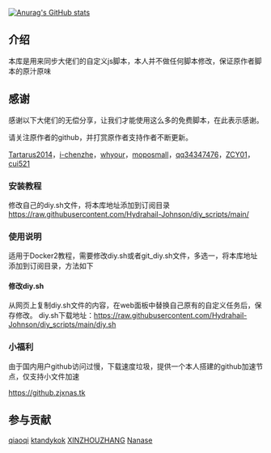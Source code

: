  [![Anurag's GitHub stats](https://github-readme-stats.vercel.app/api?username=Hydrahail-Johnson&show_icons=true)](https://github.com/anuraghazra/github-readme-stats)

## 介绍
本库是用来同步大佬们的自定义js脚本，本人并不做任何脚本修改，保证原作者脚本的原汁原味  

##  感谢

感谢以下大佬们的无偿分享，让我们才能使用这么多的免费脚本，在此表示感谢。

请关注原作者的github，并打赏原作者支持作者不断更新。

[Tartarus2014](https://github.com/Tartarus2014/)，[i-chenzhe](https://github.com/i-chenzhe/)，[whyour](https://github.com/whyour/)，[moposmall](https://github.com/moposmall/)，[qq34347476](https://github.com/qq34347476/)，[ZCY01](https://github.com/ZCY01/)，[cui521](https://github.com/cui521/)

### 安装教程

修改自己的diy.sh文件，将本库地址添加到订阅目录  
https://raw.githubusercontent.com/Hydrahail-Johnson/diy_scripts/main/

### 使用说明
适用于Docker2教程，需要修改diy.sh或者git_diy.sh文件，多选一，将本库地址添加到订阅目录，方法如下

#### 修改diy.sh
从网页上复制diy.sh文件的内容，在web面板中替换自己原有的自定义任务后，保存修改。
diy.sh下载地址：https://raw.githubusercontent.com/Hydrahail-Johnson/diy_scripts/main/diy.sh


### 小福利
由于国内用户github访问过慢，下载速度垃圾，提供一个本人搭建的github加速节点，仅支持小文件加速  

https://github.zjxnas.tk

## 参与贡献

[qiaoqi](https://github.com/qiao112)
[ktandykok](https://github.com/ktandykok)
[XINZHOUZHANG](https://github.com/XINZHOUZHANG)
[Nanase](https://github.com/jsyzdej)
